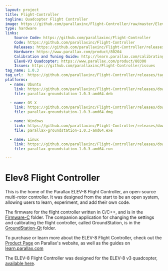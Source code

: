 ```yaml
---
layout: project
title: Flight-Controller
tagline: Quadcopter Flight Controller
image: https://github.com/parallaxinc/Flight-Controller/raw/master/Elev8-Groundstation/PropIcon.png
type: hardware
links:
    Source Code: https://github.com/parallaxinc/Flight-Controller
    Code: https://github.com/parallaxinc/Flight-Controller
    Releases: https://github.com/parallaxinc/Flight-Controller/releases
    Hardware: https://www.parallax.com/product/80204
    Calibration and Tuning Guide: http://learn.parallax.com/calibrating-and-performance-tuning-your-elev-8-v3
    Elev8-V3 Quadcopter: https://www.parallax.com/product/80300
    Issues: https://github.com/parallaxinc/Flight-Controller/issues
tag_name: 1.0.3
tag_url:  https://github.com/parallaxinc/Flight-Controller/releases/tag/1.0.3
platforms:
  - name: Ubuntu
    link: https://github.com/parallaxinc/Flight-Controller/releases/download/1.0.3/parallax-groundstation-1.0.3-amd64.deb
    file: parallax-groundstation-1.0.3-amd64.deb

  - name: OS X
    link: https://github.com/parallaxinc/Flight-Controller/releases/download/1.0.3/parallax-groundstation-1.0.3-amd64.dmg
    file: parallax-groundstation-1.0.3-amd64.dmg

  - name: Windows
    link: https://github.com/parallaxinc/Flight-Controller/releases/download/1.0.3/parallax-groundstation-1.0.3-amd64.exe
    file: parallax-groundstation-1.0.3-amd64.exe

  - name: Linux
    link: https://github.com/parallaxinc/Flight-Controller/releases/download/1.0.3/parallax-groundstation-1.0.3-amd64.run
    file: parallax-groundstation-1.0.3-amd64.run

---
```

# Elev8 Flight Controller

This is the home of the Parallax ELEV-8 Flight Controller, an open-source multi-rotor controller.
It was designed from the start to be an open system, allowing users to learn, experiment, and add their own code.

The firmware for the flight controller written in C/C++, and is in the
[Firmware-C](https://github.com/parallaxinc/Flight-Controller/tree/master/Firmware-C) folder.  The companion
application for changing the settings and calibrating the flight controller, called GroundStation, is in
the [GroundStation-Qt](https://github.com/parallaxinc/Flight-Controller/tree/master/GroundStation-Qt) folder.

To purchase or learn more about the ELEV-8 Flight Controller, check out the [Product Page](https://www.parallax.com/product/80204)
on Parallax's website, as well as the guides on
[learn.parallax.com](http://learn.parallax.com/elev-8)

The ELEV-8 Flight Controller was designed for the ELEV-8 v3 quadcopter, [available here](https://www.parallax.com/product/80300).

